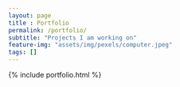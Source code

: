 ```yaml
--- 
layout: page
title : Portfolio 
permalink: /portfolio/
subtitle: "Projects I am working on" 
feature-img: "assets/img/pexels/computer.jpeg"
tags: []
---
```


{% include portfolio.html %}
